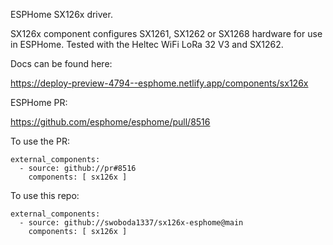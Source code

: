 ESPHome SX126x driver.

SX126x component configures SX1261, SX1262 or SX1268 hardware for use in ESPHome. Tested with the Heltec WiFi LoRa 32 V3 and SX1262.

Docs can be found here:

https://deploy-preview-4794--esphome.netlify.app/components/sx126x

ESPHome PR:

https://github.com/esphome/esphome/pull/8516

To use the PR:

	external_components:
	  - source: github://pr#8516
	    components: [ sx126x ]

To use this repo:

	external_components:
	  - source: github://swoboda1337/sx126x-esphome@main
	    components: [ sx126x ]
